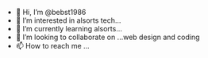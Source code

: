 - 👋 Hi, I’m @bebst1986
- 👀 I’m interested in alsorts tech...
- 🌱 I’m currently learning alsorts...
- 💞️ I’m looking to collaborate on ...web design and coding
- 📫 How to reach me ...

<!---
bebst1986/bebst1986 is a ✨ special ✨ repository because its `README.md` (this file) appears on your GitHub profile.
You can click the Preview link to take a look at your changes.
--->
